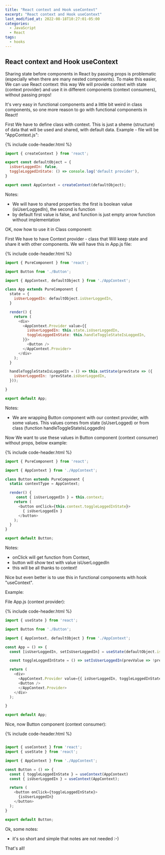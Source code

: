 ```yaml
---
title: "React context and Hook useContext"
excerpt: "React context and Hook useContext"
last_modified_at: 2022-08-18T10:27:01-05:00
categories:
  - JavaScript
  - React
tags: 
  - hooks
---
```


<!-- short introduction -->
## React context and Hook useContext

Sharing state before components in React by passing props is problematic (especially when there are many nested components).
To make this easier, We can use React context: this way We will provide context with state (context provider) and use it in different components (context consumers), without passing props!

It's very easy in functional components and a little bit weird in class components, so one more reason to go with functional components in React!

First We have to define class with context. This is just a sheme (structure) of data that will be used and shared, with default data.
Example - file will be "AppContext.js":

{% include code-header.html %}
```js
import { createContext } from 'react';

export const defaultObject = {
  isUserLoggedIn: false,
  toggleLoggedInState: () => console.log('default provider'),
}

export const AppContext = createContext(defaultObject);
```

Notes:
- We will have to shared properties: the first is boolean value (isUserLoggedIn), the second is function
- by default first value is false, and function is just empty arrow function without implementation

OK, now how to use it in Class component:

First We have to have Context provider - class that Will keep state and share it with other components. We will have this in App.js file:

{% include code-header.html %}
```js
import { PureComponent } from 'react';

import Button from './Button';

import { AppContext, defaultObject } from './AppContext';

class App extends PureComponent {
  state = {
    isUserLoggedIn: defaultObject.isUserLoggedIn,
  }

  render() {
    return (
      <div>
        <AppContext.Provider value={{
          isUserLoggedIn: this.state.isUserLoggedIn,
          toggleLoggedInState: this.handleToggleStateIsLoggedIn,
        }}>
          <Button />
        </AppContext.Provider>
      </div>
    );
  }

  handleToggleStateIsLoggedIn = () => this.setState(prevState => ({
    isUserLoggedIn: !prevState.isUserLoggedIn,
  }));

}

export default App;
```
Notes:
- We are wrapping Button component  with our context provider, with some values. This values comes from state (isUserLogged) or from class (function handleToggleStateIsLoggedIn)

Now We want to use these values in Button component (context consumer) without props, below example:

{% include code-header.html %}
```js
import { PureComponent } from 'react';

import { AppContext } from './AppContext';

class Button extends PureComponent {
  static contextType = AppContext;

  render() {
     const { isUserLoggedIn } = this.context;
    return (
      <button onClick={this.context.toggleLoggedInState}>
        { isUserLoggedIn }
      </button>
    );
  }
}

export default Button;
```


Notes:
- onClick will get function from Context,
- button will show text with value isUserLoggedIn
- this will be all thanks to context! 

Nice but even better is to use this in functional components with hook "useContext".

 Example:

File App.js (context provider):

{% include code-header.html %}
```js
import { useState } from 'react';

import Button from './Button';

import { AppContext, defaultObject } from './AppContext';

const App = () => {
  const [isUserLoggedIn, setIsUserLoggedIn] = useState(defaultObject.isUserLoggedIn);

  const toggleLoggedInState = () => setIsUserLoggedIn(prevValue => !prevValue);

  return (
    <div>
      <AppContext.Provider value={{ isUserLoggedIn, toggleLoggedInState }}>
      <Button />
      </AppContext.Provider>
    </div>
  );

}

export default App;
```

Nice, now Button component (context consumer):

{% include code-header.html %}
```js

import { useContext } from 'react';
import { useState } from 'react';

import { AppContext } from './AppContext';

const Button = () => {
  const { toggleLoggedInState } = useContext(AppContext)
  const { isUserLoggedIn } = useContext(AppContext);

  return (
    <button onClick={toggleLoggedInState}>
      {isUserLoggedIn}
    </button>
  );
}

export default Button;
```
Ok, some notes:
- it's so short and simple that notes are not needed :-)



That's all!



